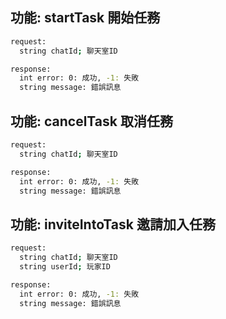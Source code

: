 ## 功能: startTask 開始任務

```bash
request:
  string chatId; 聊天室ID
```

```bash
response:
  int error: 0: 成功, -1: 失敗
  string message: 錯誤訊息
```

## 功能: cancelTask 取消任務

```bash
request:
  string chatId; 聊天室ID
```

```bash
response:
  int error: 0: 成功, -1: 失敗
  string message: 錯誤訊息
```

## 功能: inviteIntoTask 邀請加入任務

```bash
request:
  string chatId; 聊天室ID
  string userId; 玩家ID
```

```bash
response:
  int error: 0: 成功, -1: 失敗
  string message: 錯誤訊息
```
